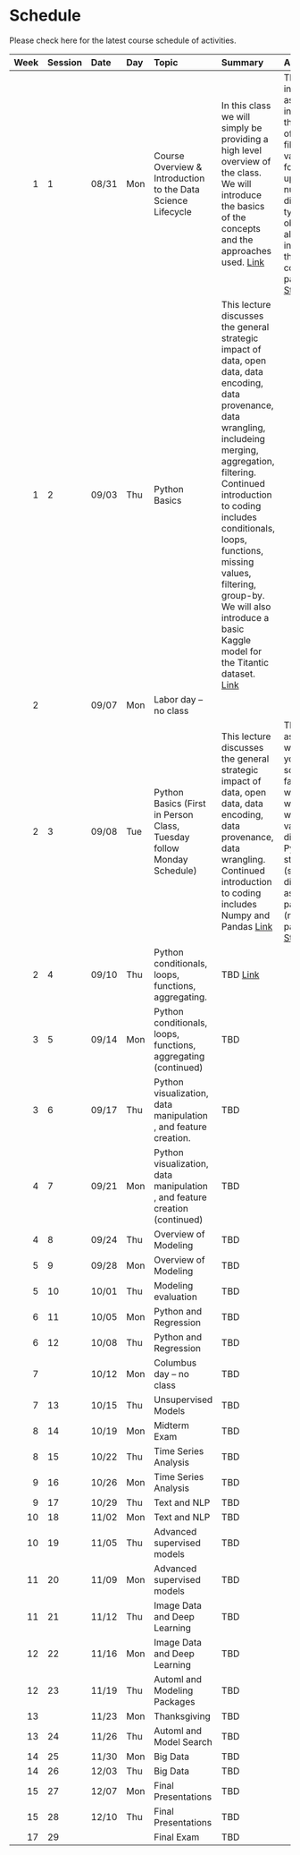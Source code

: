 Schedule
============================


Please check here for the latest course schedule of activities.

|   Week | Session   | Date   | Day   | Topic                                                                      | Summary                                                                                                                                                                                                                                                                                                                                                                                    | Assignment                                                                                                                                                                                                                                        | Due   |
|-------:|:----------|:-------|:------|:---------------------------------------------------------------------------|:-------------------------------------------------------------------------------------------------------------------------------------------------------------------------------------------------------------------------------------------------------------------------------------------------------------------------------------------------------------------------------------------|:--------------------------------------------------------------------------------------------------------------------------------------------------------------------------------------------------------------------------------------------------|:------|
|      1 | 1         | 08/31  | Mon   | Course Overview & Introduction to the Data Science Lifecycle               | In this class we will simply be providing a high level overview of the class.  We will introduce the basics of the concepts and the approaches used.  [Link](../../sessions/session1)                                                                                                                                                                                                      | This introductory assignment introduces the basics of loading files from a variety of formats and updating a number of different types of objects.  It also introduces the concepts of packages.  [Starter](../assignments/assignment1/01starter) | 09/10 |
|      1 | 2         | 09/03  | Thu   | Python Basics                                                              | This lecture discusses the general strategic impact of data, open data, data encoding, data provenance, data wrangling, includeing merging, aggregation, filtering. Continued introduction to coding includes conditionals, loops, functions, missing values, filtering, group-by.  We will also introduce a basic Kaggle model for the Titantic dataset.  [Link](../../sessions/session2) |                                                                                                                                                                                                                                                   |       |
|      2 |           | 09/07  | Mon   | Labor day – no class                                                       |                                                                                                                                                                                                                                                                                                                                                                                            |                                                                                                                                                                                                                                                   |       |
|      2 | 3         | 09/08  | Tue   | Python Basics  (First in Person Class, Tuesday follow Monday Schedule)     | This lecture discusses the general strategic impact of data, open data, data encoding, data provenance, data wrangling. Continued introduction to coding includes Numpy and Pandas [Link](../../sessions/session3)                                                                                                                                                                         | This assignment will require you to gain some familiarity with working with a variety of different Python data structures (sets, lists, dictionaries) as well as packages (numpy, pandas) [Starter](../assignments/assignment1/hm)                | 09/17 |
|      2 | 4         | 09/10  | Thu   | Python conditionals, loops, functions, aggregating.                        | TBD [Link](../../sessions/session4)                                                                                                                                                                                                                                                                                                                                                        |                                                                                                                                                                                                                                                   |       |
|      3 | 5         | 09/14  | Mon   | Python conditionals, loops, functions, aggregating (continued)             | TBD                                                                                                                                                                                                                                                                                                                                                                                        |                                                                                                                                                                                                                                                   |       |
|      3 | 6         | 09/17  | Thu   | Python visualization, data manipulation , and feature creation.            | TBD                                                                                                                                                                                                                                                                                                                                                                                        |                                                                                                                                                                                                                                                   |       |
|      4 | 7         | 09/21  | Mon   | Python visualization, data manipulation , and feature creation (continued) | TBD                                                                                                                                                                                                                                                                                                                                                                                        |                                                                                                                                                                                                                                                   |       |
|      4 | 8         | 09/24  | Thu   | Overview of Modeling                                                       | TBD                                                                                                                                                                                                                                                                                                                                                                                        |                                                                                                                                                                                                                                                   |       |
|      5 | 9         | 09/28  | Mon   | Overview of Modeling                                                       | TBD                                                                                                                                                                                                                                                                                                                                                                                        |                                                                                                                                                                                                                                                   |       |
|      5 | 10        | 10/01  | Thu   | Modeling evaluation                                                        | TBD                                                                                                                                                                                                                                                                                                                                                                                        |                                                                                                                                                                                                                                                   |       |
|      6 | 11        | 10/05  | Mon   | Python and Regression                                                      | TBD                                                                                                                                                                                                                                                                                                                                                                                        |                                                                                                                                                                                                                                                   |       |
|      6 | 12        | 10/08  | Thu   | Python and Regression                                                      | TBD                                                                                                                                                                                                                                                                                                                                                                                        |                                                                                                                                                                                                                                                   |       |
|      7 |           | 10/12  | Mon   | Columbus day – no class                                                    | TBD                                                                                                                                                                                                                                                                                                                                                                                        |                                                                                                                                                                                                                                                   |       |
|      7 | 13        | 10/15  | Thu   | Unsupervised Models                                                        | TBD                                                                                                                                                                                                                                                                                                                                                                                        |                                                                                                                                                                                                                                                   |       |
|      8 | 14        | 10/19  | Mon   | Midterm Exam                                                               | TBD                                                                                                                                                                                                                                                                                                                                                                                        |                                                                                                                                                                                                                                                   |       |
|      8 | 15        | 10/22  | Thu   | Time Series Analysis                                                       | TBD                                                                                                                                                                                                                                                                                                                                                                                        |                                                                                                                                                                                                                                                   |       |
|      9 | 16        | 10/26  | Mon   | Time Series Analysis                                                       | TBD                                                                                                                                                                                                                                                                                                                                                                                        |                                                                                                                                                                                                                                                   |       |
|      9 | 17        | 10/29  | Thu   | Text and NLP                                                               | TBD                                                                                                                                                                                                                                                                                                                                                                                        |                                                                                                                                                                                                                                                   |       |
|     10 | 18        | 11/02  | Mon   | Text and NLP                                                               | TBD                                                                                                                                                                                                                                                                                                                                                                                        |                                                                                                                                                                                                                                                   |       |
|     10 | 19        | 11/05  | Thu   | Advanced supervised models                                                 | TBD                                                                                                                                                                                                                                                                                                                                                                                        |                                                                                                                                                                                                                                                   |       |
|     11 | 20        | 11/09  | Mon   | Advanced supervised models                                                 | TBD                                                                                                                                                                                                                                                                                                                                                                                        |                                                                                                                                                                                                                                                   |       |
|     11 | 21        | 11/12  | Thu   | Image Data and Deep Learning                                               | TBD                                                                                                                                                                                                                                                                                                                                                                                        |                                                                                                                                                                                                                                                   |       |
|     12 | 22        | 11/16  | Mon   | Image Data and Deep Learning                                               | TBD                                                                                                                                                                                                                                                                                                                                                                                        |                                                                                                                                                                                                                                                   |       |
|     12 | 23        | 11/19  | Thu   | Automl and Modeling Packages                                               | TBD                                                                                                                                                                                                                                                                                                                                                                                        |                                                                                                                                                                                                                                                   |       |
|     13 |           | 11/23  | Mon   | Thanksgiving                                                               | TBD                                                                                                                                                                                                                                                                                                                                                                                        |                                                                                                                                                                                                                                                   |       |
|     13 | 24        | 11/26  | Thu   | Automl and Model Search                                                    | TBD                                                                                                                                                                                                                                                                                                                                                                                        |                                                                                                                                                                                                                                                   |       |
|     14 | 25        | 11/30  | Mon   | Big Data                                                                   | TBD                                                                                                                                                                                                                                                                                                                                                                                        |                                                                                                                                                                                                                                                   |       |
|     14 | 26        | 12/03  | Thu   | Big Data                                                                   | TBD                                                                                                                                                                                                                                                                                                                                                                                        |                                                                                                                                                                                                                                                   |       |
|     15 | 27        | 12/07  | Mon   | Final Presentations                                                        | TBD                                                                                                                                                                                                                                                                                                                                                                                        |                                                                                                                                                                                                                                                   |       |
|     15 | 28        | 12/10  | Thu   | Final Presentations                                                        | TBD                                                                                                                                                                                                                                                                                                                                                                                        |                                                                                                                                                                                                                                                   |       |
|     17 | 29        |        |       | Final Exam                                                                 | TBD                                                                                                                                                                                                                                                                                                                                                                                        |                                                                                                                                                                                                                                                   |       |